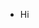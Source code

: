 - Hi

<!---
JAYSHELLE/JAYSHELLE is a ✨ special ✨ repository because its `README.md` (this file) appears on your GitHub profile.
You can click the Preview link to take a look at your changes.
--->
